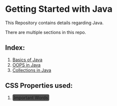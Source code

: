 # Getting Started with Java

This Repository contains details regarding Java.

There are multiple sections in this repo.

## Index:

1. [Basics of Java](./src/Basics/Java_Basics.md)
2. [OOPS in Java](./src/OOPS/Java_OOPS.md)
3. [Collections in Java](./src/JavaCollections/Collections.md)

## CSS Properties used:

1. <span style="background-color:rgb(77, 77, 77); padding: 2px 4px; border-radius: 4px;">Important Words</span>